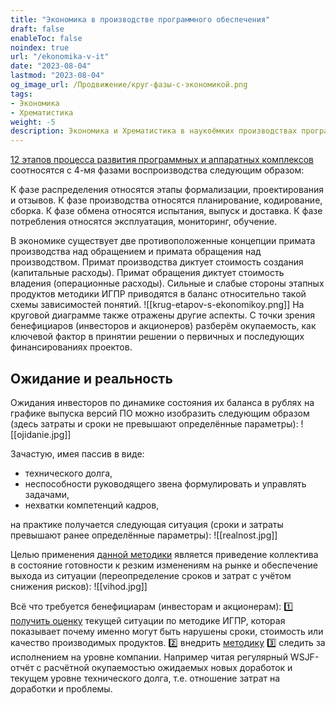 ```yaml
---
title: "Экономика в производстве программного обеспечения"
draft: false
enableToc: false
noindex: true
url: "/ekonomika-v-it"
date: "2023-08-04"
lastmod: "2023-08-04"
og_image_url: /Продвижение/круг-фазы-с-экономикой.png
tags:
- Экономика
- Хрематистика
weight: -5
description: Экономика и Хрематистика в наукоёмких производствах программных и аппаратных обеспечений
---
```

[12 этапов процесса развития программных и аппаратных комплексов](/) соотносятся с 4-мя фазами воспроизводства следующим образом:

К фазе распределения относятся этапы формализации, проектирования и отзывов.
К фазе производства относятся планирование, кодирование, сборка.
К фазе обмена относятся испытания, выпуск и доставка.
К фазе потребления относятся эксплуатация, мониторинг, обучение.

В экономике существует две противоположенные концепции примата производства над обращением и примата обращения над производством.
Примат производства диктует стоимость создания (капитальные расходы).
Примат обращения диктует стоимость владения (операционные расходы).
Сильные и слабые стороны этапных продуктов методики ИГПР приводятся в баланс относительно такой схемы зависимостей понятий.
![[krug-etapov-s-ekonomikoy.png]]
На круговой диаграмме также отражены другие аспекты. 
С точки зрения бенефициаров (инвесторов и акционеров) разберём окупаемость, как ключевой фактор в принятии решении о первичных и последующих финансированиях проектов.
## Ожидание и реальность

Ожидания инвесторов по динамике состояния их баланса в рублях на графике выпуска версий ПО можно изобразить следующим образом (здесь затраты и сроки не превышают определённые параметры):
![[ojidanie.jpg]]

Зачастую, имея пассив в виде:
 - технического долга,
 - неспособности руководящего звена формулировать и управлять задачами,
 - нехватки компетенций кадров,
 
на практике получается следующая ситуация (сроки и затраты превышают ранее определённые параметры):
![[realnost.jpg]]

Целью применения [данной методики](/) является приведение коллектива в состояние готовности к резким изменениям на рынке и обеспечение выхода из ситуации (переопределение сроков и затрат с учётом снижения рисков):
![[vihod.jpg]]

Всё что требуется бенефициарам (инвесторам и акционерам): 
1️⃣  [получить оценку](https://petaflops.guru/#%D1%81%D0%B0%D0%BC%D0%BE%D0%B4%D0%B8%D0%B0%D0%B3%D0%BD%D0%BE%D1%81%D1%82%D0%B8%D0%BA%D0%B0-%D0%BA%D0%BE%D0%BD%D0%BA%D1%83%D1%80%D0%B5%D0%BD%D1%82%D0%BD%D0%BE%D1%81%D0%BF%D0%BE%D1%81%D0%BE%D0%B1%D0%BD%D0%BE%D1%81%D1%82%D0%B8) текущей ситуации по методике ИГПР, которая показывает почему именно могут быть нарушены сроки, стоимость или качество производимых продуктов.
2️⃣  внедрить [методику](/)
3️⃣ следить за исполнением на уровне компании. Например читая регулярный WSJF-отчёт с расчётной окупаемостью ожидаемых новых доработок и текущем уровне технического долга, т.е. отношение затрат на доработки и проблемы.